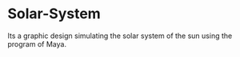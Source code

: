 # Solar-System
Its a graphic design simulating the solar system of the sun using the program of Maya. 
